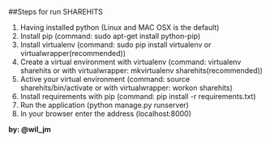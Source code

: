 ##Steps for run SHAREHITS

1. Having installed python (Linux and MAC OSX is the default)
2. Install pip (command: sudo apt-get install python-pip)
3. Install virtualenv (command: sudo pip install virtualenv or virtualwrapper(recommended))
4. Create a virtual environment with virtualenv (command: virtualenv sharehits or with virtualwrapper: mkvirtualenv sharehits(recommended))
5. Active your virtual environment (command: source sharehits/bin/activate or with virtualwrapper: workon sharehits)
6. Install requirements with pip (command: pip install -r requirements.txt)
7. Run the application (python manage.py runserver)
8. In your browser enter the address (localhost:8000)

**by: @wil_jm**
